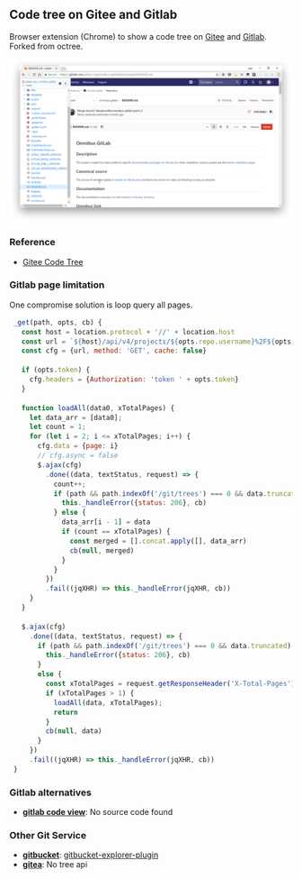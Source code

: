 
## Code tree on Gitee and Gitlab
Browser extension (Chrome) to show a code tree on [Gitee](https://gitee.com/inu1255/GitCodeTree) and [Gitlab](https://gitlab.com/gitlab-org/omnibus-gitlab/blob/master/README.md). Forked from octree. 

![GitLab](docs/chrome-gitlab.png) 


### Reference
* [Gitee Code Tree](https://gitee.com/inu1255/GitCodeTree)

### Gitlab page limitation
 One compromise solution is loop query all pages.
 ```javascript
  _get(path, opts, cb) {
    const host = location.protocol + '//' + location.host
    const url = `${host}/api/v4/projects/${opts.repo.username}%2F${opts.repo.reponame}${path || ''}`
    const cfg = {url, method: 'GET', cache: false}

    if (opts.token) {
      cfg.headers = {Authorization: 'token ' + opts.token}
    }

    function loadAll(data0, xTotalPages) {
      let data_arr = [data0];
      let count = 1;
      for (let i = 2; i <= xTotalPages; i++) {
        cfg.data = {page: i}
        // cfg.async = false
        $.ajax(cfg)
          .done((data, textStatus, request) => {
            count++;
            if (path && path.indexOf('/git/trees') === 0 && data.truncated) {
              this._handleError({status: 206}, cb)
            } else {
              data_arr[i - 1] = data
              if (count == xTotalPages) {
                const merged = [].concat.apply([], data_arr)
                cb(null, merged)
              }
            }
          })
          .fail((jqXHR) => this._handleError(jqXHR, cb))
      }
    }

    $.ajax(cfg)
      .done((data, textStatus, request) => {
        if (path && path.indexOf('/git/trees') === 0 && data.truncated) {
          this._handleError({status: 206}, cb)
        }
        else {
          const xTotalPages = request.getResponseHeader('X-Total-Pages');
          if (xTotalPages > 1) {
            loadAll(data, xTotalPages);
            return
          }
          cb(null, data)
        }
      })
      .fail((jqXHR) => this._handleError(jqXHR, cb))
  }
 ```

### Gitlab alternatives
* __[gitlab code view](https://chrome.google.com/webstore/detail/gitlab-code-view/gglalfcdiahpedikbmegmmkmpmajnpjj)__: No source code found

### Other Git Service
* __[gitbucket](https://gitbucket.github.io/)__: [gitbucket-explorer-plugin](https://github.com/gitbucket-plugins/gitbucket-explorer-plugin)
* __[gitea](https://gitbucket.github.io/)__: No tree api